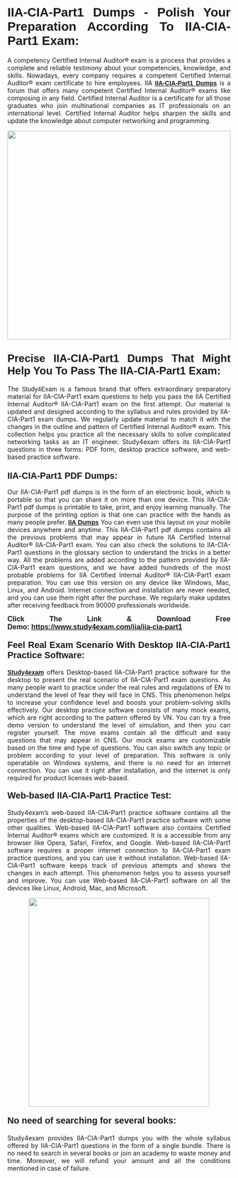 <h1 style="text-align: justify;"><strong><span style="font-family:Lucida Sans Unicode,Lucida Grande,sans-serif;">IIA-CIA-Part1 Dumps - Polish Your Preparation According To IIA-CIA-Part1 Exam:</span></strong></h1>

<p style="text-align: justify;">A competency Certified Internal Auditor® exam is a process that provides a complete and reliable testimony about your competencies, knowledge, and skills. Nowadays, every company requires a competent Certified Internal Auditor® exam certificate to hire employees. IIA <a href="https://www.study4exam.com/iia/iia-cia-part1-valid-dumps"><span style="font-family:Verdana,Geneva,sans-serif;"><strong>IIA-CIA-Part1 Dumps</strong></span></a> is a forum that offers many competent Certified Internal Auditor® exams like composing in any field. Certified Internal Auditor is a certificate for all those graduates who join multinational companies as IT professionals on an international level. Certified Internal Auditor helps sharpen the skills and update the knowledge about computer networking and programming.</p>

<p style="text-align: justify;"><a href="https://www.study4exam.com/iia/iia-cia-part1"><img alt="" src="https://www.thequestionanswers.com/wp-content/uploads/2022/06/S4E-Cert-Exams-Questions-Banner.webp" style="width: 100%; height: 470px;" /></a></p>

<h2 style="text-align: justify;"><span style="font-family:Lucida Sans Unicode,Lucida Grande,sans-serif;"><strong><span style="font-size:24px;">Precise IIA-CIA-Part1 Dumps That Might Help You To Pass The IIA-CIA-Part1 Exam:</span></strong></span></h2>

<p style="text-align: justify;">The <span style="font-family:Lucida Sans Unicode,Lucida Grande,sans-serif;">Study4Exam</span> is a famous brand that offers extraordinary preparatory material for IIA-CIA-Part1 exam questions to help you pass the IIA Certified Internal Auditor® IIA-CIA-Part1 exam on the first attempt. Our material is updated and designed according to the syllabus and rules provided by IIA-CIA-Part1 exam dumps. We regularly update material to match it with the changes in the outline and pattern of Certified Internal Auditor® exam. This collection helps you practice all the necessary skills to solve complicated networking tasks as an IT engineer. Study4exam offers its IIA-CIA-Part1 questions in three forms: PDF form, desktop practice software, and web-based practice software. </p>

<h3 style="text-align: justify;"><strong><span style="font-size:20px;"><span style="font-family:Lucida Sans Unicode,Lucida Grande,sans-serif;">IIA-CIA-Part1 PDF Dumps:</span></span></strong></h3>

<p style="text-align: justify;">Our IIA-CIA-Part1 pdf dumps is in the form of an electronic book, which is portable so that you can share it on more than one device. This IIA-CIA-Part1 pdf dumps is printable to take, print, and enjoy learning manually. The purpose of the printing option is that one can practice with the hands as many people prefer. <a href="https://www.study4exam.com/iia-exams"><span style="font-family:Lucida Sans Unicode,Lucida Grande,sans-serif;"><strong>IIA Dumps</strong></span></a> You can even use this layout on your mobile devices anywhere and anytime. This IIA-CIA-Part1 pdf dumps contains all the previous problems that may appear in future IIA Certified Internal Auditor® IIA-CIA-Part1 exam. You can also check the solutions to IIA-CIA-Part1 questions in the glossary section to understand the tricks in a better way. All the problems are added according to the pattern provided by IIA-CIA-Part1 exam questions, and we have added hundreds of the most probable problems for IIA Certified Internal Auditor® IIA-CIA-Part1 exam preparation. You can use this version on any device like Windows, Mac, Linux, and Android. Internet connection and installation are never needed, and you can use them right after the purchase. We regularly make updates after receiving feedback from 90000 professionals worldwide.</p>

<p style="text-align: justify;"><span style="font-family:Lucida Sans Unicode,Lucida Grande,sans-serif;"><strong><span style="font-size:16px;">Click The Link & Download Free Demo:</span></strong></span> <strong><span style="font-family:Lucida Sans Unicode,Lucida Grande,sans-serif;"><span style="font-size:16px;"><a href="https://www.study4exam.com/iia/iia-cia-part1">https://www.study4exam.com/iia/iia-cia-part1</a></span></span></strong></p>

<h4 style="text-align: justify;"><strong><span style="font-family:Lucida Sans Unicode,Lucida Grande,sans-serif;"><span style="font-size:20px;">Feel Real Exam Scenario With Desktop IIA-CIA-Part1 Practice Software:</span></span></strong></h4>

<p style="text-align: justify;"><a href="https://www.study4exam.com/"><span style="font-family:Verdana,Geneva,sans-serif;"><strong>Study4exam</strong></span></a> offers Desktop-based IIA-CIA-Part1 practice software for the desktop to present the real scenario of IIA-CIA-Part1 exam questions. As many people want to practice under the real rules and regulations of EN to understand the level of fear they will face in CNS. This phenomenon helps to increase your confidence level and boosts your problem-solving skills effectively. Our desktop practice software consists of many mock exams, which are right according to the pattern offered by VN. You can try a free demo version to understand the level of simulation, and then you can register yourself. The move exams contain all the difficult and easy questions that may appear in CNS. Our mock exams are customizable based on the time and type of questions. You can also switch any topic or problem according to your level of preparation. This software is only operatable on Windows systems, and there is no need for an internet connection. You can use it right after installation, and the internet is only required for product licenses web-based. </p>

<h4 style="text-align: justify;"><span style="font-family:Lucida Sans Unicode,Lucida Grande,sans-serif;"><strong><span style="font-size:20px;">Web-based IIA-CIA-Part1 Practice Test:</span></strong></span></h4>

<p style="text-align: justify;">Study4exam’s web-based IIA-CIA-Part1 practice software contains all the properties of the desktop-based IIA-CIA-Part1 practice software with some other qualities. Web-based IIA-CIA-Part1 software also contains Certified Internal Auditor® exams which are customized. It is a accessible from any browser like Opera, Safari, Firefox, and Google. Web-based IIA-CIA-Part1 software requires a proper internet connection to IIA-CIA-Part1 exam practice questions, and you can use it without installation. Web-based IIA-CIA-Part1 software keeps track of previous attempts and shows the changes in each attempt. This phenomenon helps you to assess yourself and improve. You can use Web-based IIA-CIA-Part1 software on all the devices like Linux, Android, Mac, and Microsoft.</p>

<p style="text-align: center;"><a href="https://www.study4exam.com/iia/iia-cia-part1"><img alt="" src="https://www.thequestionanswers.com/wp-content/uploads/2022/06/S4E-Cert-Exams-Questions-Discount-Banner.webp" style="width: 90%; height: 470px;" /></a></p>

<h4 style="text-align: justify;"><span style="font-family:Lucida Sans Unicode,Lucida Grande,sans-serif;"><strong><span style="font-size:20px;">No need of searching for several books:</span></strong></span></h4>

<p style="text-align: justify;">Study4exam provides IIA-CIA-Part1 dumps you with the whole syllabus offered by IIA-CIA-Part1 questions in the form of a single bundle. There is no need to search in several books or join an academy to waste money and time. Moreover, we will refund your amount and all the conditions mentioned in case of failure.</p>
